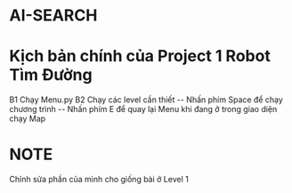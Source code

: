 # AI-SEARCH

# Kịch bản chính của Project 1 Robot Tìm Đường
B1	Chạy Menu.py
B2  Chạy các level cần thiết
-- Nhấn phím Space để chạy chương trình
-- Nhấn phím E để quay lại Menu khi đang ở trong giao diện chạy Map

# NOTE
Chỉnh sửa phần của mình cho giống bài ở Level 1
